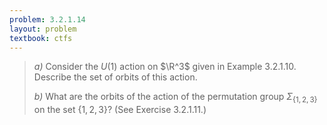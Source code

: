 ```yaml
---
problem: 3.2.1.14
layout: problem
textbook: ctfs
---
```


> _a)_ Consider the $U(1)$ action on $\R^3$ given in Example $3.2.1.10$.
> Describe the set of orbits of this action.
>
> _b)_ What are the orbits of the action of the permutation group
> $\Sigma_{\{1,2,3\}}$ on the set $\{1,2,3\}$? (See Exercise 3.2.1.11.)
